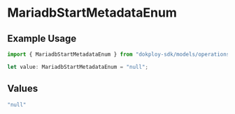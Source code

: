 # MariadbStartMetadataEnum

## Example Usage

```typescript
import { MariadbStartMetadataEnum } from "dokploy-sdk/models/operations";

let value: MariadbStartMetadataEnum = "null";
```

## Values

```typescript
"null"
```